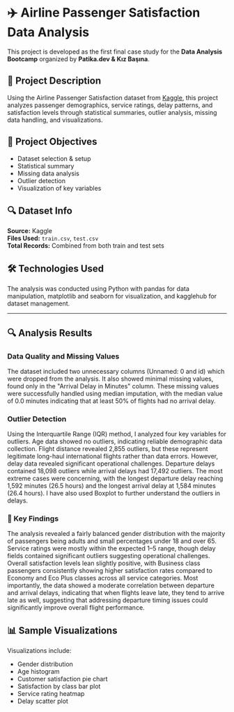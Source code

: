 # ✈️ Airline Passenger Satisfaction Data Analysis

This project is developed as the first final case study for the **Data Analysis Bootcamp** organized by **Patika.dev & Kız Başına**.

## 📌 Project Description

Using the Airline Passenger Satisfaction dataset from [Kaggle](https://www.kaggle.com/datasets/teejmahal20/airline-passenger-satisfaction/data), this project analyzes passenger demographics, service ratings, delay patterns, and satisfaction levels through statistical summaries, outlier analysis, missing data handling, and visualizations.

## 🎯 Project Objectives

- Dataset selection & setup  
- Statistical summary  
- Missing data analysis  
- Outlier detection  
- Visualization of key variables  

## 🔍 Dataset Info

**Source:** Kaggle  
**Files Used:** `train.csv`, `test.csv`  
**Total Records:** Combined from both train and test sets  

## 🛠️ Technologies Used
The analysis was conducted using Python with pandas for data manipulation, matplotlib and seaborn for visualization, and kagglehub for dataset management.

---

## 🔍 Analysis Results

### Data Quality and Missing Values

The dataset included two unnecessary columns (Unnamed: 0 and id) which were dropped from the analysis. It also showed minimal missing values, found only in the "Arrival Delay in Minutes" column. These missing values were successfully handled using median imputation, with the median value of 0.0 minutes indicating that at least 50% of flights had no arrival delay.

### Outlier Detection

Using the Interquartile Range (IQR) method, I analyzed four key variables for outliers. Age data showed no outliers, indicating reliable demographic data collection. Flight distance revealed 2,855 outliers, but these represent legitimate long-haul international flights rather than data errors.
However, delay data revealed significant operational challenges. Departure delays contained 18,098 outliers while arrival delays had 17,492 outliers. The most extreme cases were concerning, with the longest departure delay reaching 1,592 minutes (26.5 hours) and the longest arrival delay at 1,584 minutes (26.4 hours). I have also used Boxplot to further understand the outliers in delays.

### 🧠 Key Findings

The analysis revealed a fairly balanced gender distribution with the majority of passengers being adults and small percentages under 18 and over 65. Service ratings were mostly within the expected 1–5 range, though delay fields contained significant outliers suggesting operational challenges. Overall satisfaction levels lean slightly positive, with Business class passengers consistently showing higher satisfaction rates compared to Economy and Eco Plus classes across all service categories. Most importantly, the data showed a moderate correlation between departure and arrival delays, indicating that when flights leave late, they tend to arrive late as well, suggesting that addressing departure timing issues could significantly improve overall flight performance.

## 📊 Sample Visualizations

Visualizations include:
- Gender distribution  
- Age histogram  
- Customer satisfaction pie chart  
- Satisfaction by class bar plot  
- Service rating heatmap  
- Delay scatter plot  


